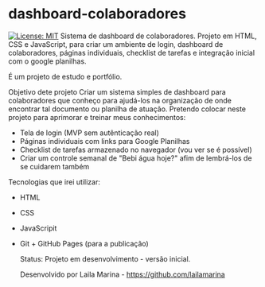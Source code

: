 # dashboard-colaboradores
[![License: MIT](https://img.shields.io/badge/License-MIT-yellow.svg)](LICENSE)
Sistema de dashboard de colaboradores. Projeto em HTML, CSS e JavaScript, para criar um ambiente de login, dashboard de colaboradores, páginas individuais, checklist de tarefas e integração inicial com o google planilhas.

É um projeto de estudo e portfólio.

Objetivo dete projeto
Criar um sistema simples de dashboard para colaboradores que conheço para ajudá-los na organização de onde encontrar tal documento ou planilha de atuação.
Pretendo colocar neste projeto para aprimorar e treinar meus conhecimentos:
- Tela de login (MVP sem autênticação real)
- Páginas individuais com links para Google Planilhas
- Checklist de tarefas armazenado no navegador (vou ver se é possível)
- Criar um controle semanal de "Bebi água hoje?" afim de lembrá-los de se cuidarem também

Tecnologias que irei utilizar:
- HTML
- CSS
- JavaScripit
- Git + GitHub Pages (para a publicação)

  Status:
  Projeto em desenvolvimento - versão inicial.

  Desenvolvido por Laila Marina - https://github.com/lailamarina
